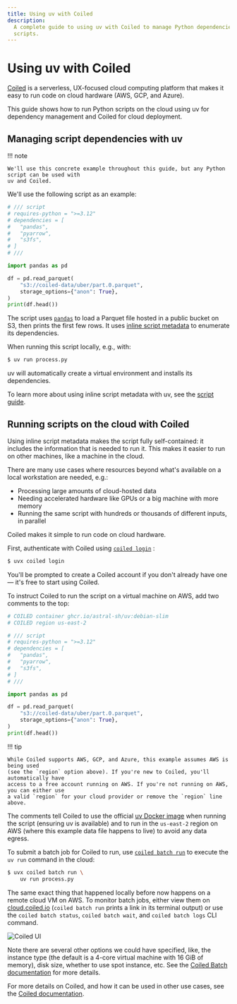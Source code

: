 ```yaml
---
title: Using uv with Coiled
description:
  A complete guide to using uv with Coiled to manage Python dependencies and deploy serverless
  scripts.
---
```


# Using uv with Coiled

[Coiled](https://coiled.io?utm_source=uv-docs) is a serverless, UX-focused cloud computing platform
that makes it easy to run code on cloud hardware (AWS, GCP, and Azure).

This guide shows how to run Python scripts on the cloud using uv for dependency management and
Coiled for cloud deployment.

## Managing script dependencies with uv

!!! note

    We'll use this concrete example throughout this guide, but any Python script can be used with
    uv and Coiled.

We'll use the following script as an example:

```python title="process.py" hl_lines="1-8"
# /// script
# requires-python = ">=3.12"
# dependencies = [
#   "pandas",
#   "pyarrow",
#   "s3fs",
# ]
# ///

import pandas as pd

df = pd.read_parquet(
    "s3://coiled-data/uber/part.0.parquet",
    storage_options={"anon": True},
)
print(df.head())
```

The script uses [`pandas`](https://pandas.pydata.org/docs/) to load a Parquet file hosted in a
public bucket on S3, then prints the first few rows. It uses
[inline script metadata](https://peps.python.org/pep-0723/) to enumerate its dependencies.

When running this script locally, e.g., with:

```bash
$ uv run process.py
```

uv will automatically create a virtual environment and installs its dependencies.

To learn more about using inline script metadata with uv, see the
[script guide](../scripts.md#declaring-script-dependencies).

## Running scripts on the cloud with Coiled

Using inline script metadata makes the script fully self-contained: it includes the information that
is needed to run it. This makes it easier to run on other machines, like a machine in the cloud.

There are many use cases where resources beyond what's available on a local workstation are needed,
e.g.:

- Processing large amounts of cloud-hosted data
- Needing accelerated hardware like GPUs or a big machine with more memory
- Running the same script with hundreds or thousands of different inputs, in parallel

Coiled makes it simple to run code on cloud hardware.

First, authenticate with Coiled using
[`coiled login`](https://docs.coiled.io/user_guide/api.html?utm_source=uv-docs#coiled-login) :

```bash
$ uvx coiled login
```

You'll be prompted to create a Coiled account if you don't already have one — it's free to start
using Coiled.

To instruct Coiled to run the script on a virtual machine on AWS, add two comments to the top:

```python title="process.py" hl_lines="1-2"
# COILED container ghcr.io/astral-sh/uv:debian-slim
# COILED region us-east-2

# /// script
# requires-python = ">=3.12"
# dependencies = [
#   "pandas",
#   "pyarrow",
#   "s3fs",
# ]
# ///

import pandas as pd

df = pd.read_parquet(
    "s3://coiled-data/uber/part.0.parquet",
    storage_options={"anon": True},
)
print(df.head())
```

!!! tip

    While Coiled supports AWS, GCP, and Azure, this example assumes AWS is being used
    (see the `region` option above). If you're new to Coiled, you'll automatically have
    access to a free account running on AWS. If you're not running on AWS, you can either use
    a valid `region` for your cloud provider or remove the `region` line above.

The comments tell Coiled to use the official [uv Docker image](../integration/docker.md) when
running the script (ensuring uv is available) and to run in the `us-east-2` region on AWS (where
this example data file happens to live) to avoid any data egress.

To submit a batch job for Coiled to run, use
[`coiled batch run`](https://docs.coiled.io/user_guide/api.html?utm_source=uv-docs#coiled-batch-run)
to execute the `uv run` command in the cloud:

```bash hl_lines="1"
$ uvx coiled batch run \
    uv run process.py
```

The same exact thing that happened locally before now happens on a remote cloud VM on AWS. To
monitor batch jobs, either view them on [cloud.coiled.io](https://cloud.coiled.io)
(`coiled batch run` prints a link in its terminal output) or use the `coiled batch status`,
`coiled batch wait`, and `coiled batch logs` CLI command.

![Coiled UI](https://docs.coiled.io/_images/uv-coiled.png)

Note there are several other options we could have specified, like, the instance type (the default
is a 4-core virtual machine with 16 GiB of memory), disk size, whether to use spot instance, etc.
See the
[Coiled Batch documentation](https://docs.coiled.io/user_guide/batch.html?utm_source=uv-docs) for
more details.

For more details on Coiled, and how it can be used in other use cases, see the
[Coiled documentation](https://docs.coiled.io?utm_source=uv-docs).
